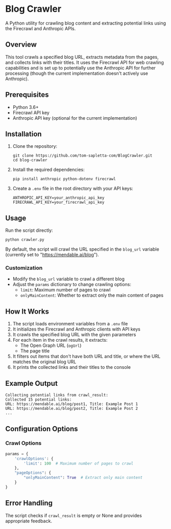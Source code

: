 # Blog Crawler

A Python utility for crawling blog content and extracting potential links using the Firecrawl and Anthropic APIs.

## Overview

This tool crawls a specified blog URL, extracts metadata from the pages, and collects links with their titles. It uses the Firecrawl API for web crawling capabilities and is set up to potentially use the Anthropic API for further processing (though the current implementation doesn't actively use Anthropic).

## Prerequisites

- Python 3.6+
- Firecrawl API key
- Anthropic API key (optional for the current implementation)

## Installation

1. Clone the repository:
   ```
   git clone https://github.com/tom-sapletta-com/BlogCrawler.git
   cd blog-crawler
   ```

2. Install the required dependencies:
   ```
   pip install anthropic python-dotenv firecrawl
   ```

3. Create a `.env` file in the root directory with your API keys:
   ```
   ANTHROPIC_API_KEY=your_anthropic_api_key
   FIRECRAWL_API_KEY=your_firecrawl_api_key
   ```

## Usage

Run the script directly:

```
python crawler.py
```

By default, the script will crawl the URL specified in the `blog_url` variable (currently set to "https://mendable.ai/blog").

### Customization

- Modify the `blog_url` variable to crawl a different blog
- Adjust the `params` dictionary to change crawling options:
  - `limit`: Maximum number of pages to crawl
  - `onlyMainContent`: Whether to extract only the main content of pages

## How It Works

1. The script loads environment variables from a `.env` file
2. It initializes the Firecrawl and Anthropic clients with API keys
3. It crawls the specified blog URL with the given parameters
4. For each item in the crawl results, it extracts:
   - The Open Graph URL (`ogUrl`)
   - The page title
5. It filters out items that don't have both URL and title, or where the URL matches the original blog URL
6. It prints the collected links and their titles to the console

## Example Output

```
Collecting potential links from crawl_result:
Collected 15 potential links:
URL: https://mendable.ai/blog/post1, Title: Example Post 1
URL: https://mendable.ai/blog/post2, Title: Example Post 2
...
```

## Configuration Options

### Crawl Options

```python
params = {
    'crawlOptions': {
        'limit': 100  # Maximum number of pages to crawl
    },
    "pageOptions": {
        "onlyMainContent": True  # Extract only main content
    }
}
```

## Error Handling

The script checks if `crawl_result` is empty or None and provides appropriate feedback.

